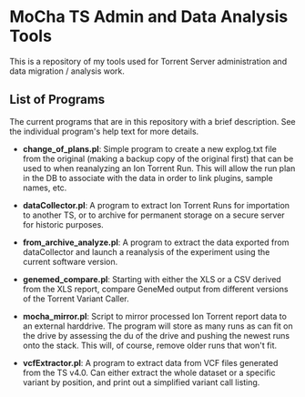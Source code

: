 MoCha TS Admin and Data Analysis Tools
==

This is a repository of my tools used for Torrent Server administration and data migration / analysis
work.

List of Programs
--

The current programs that are in this repository with a brief description.  See the individual program's
help text for more details.

- <b>change_of_plans.pl</b>: Simple program to create a new explog.txt file from the original (making
a backup copy of the original first) that can be used to when reanalyzing an Ion Torrent Run.  This 
will allow the run plan in the DB to associate with the data in order to link plugins, sample names,
etc.

- <b>dataCollector.pl</b>:  A program to extract Ion Torrent Runs for importation to another TS, or to
archive for permanent storage on a secure server for historic purposes.

- <b>from_archive_analyze.pl</b>: A program to extract the data exported from dataCollector and launch
a reanalysis of the experiment using the current software version.

- <b>genemed_compare.pl</b>: Starting with either the XLS or a CSV derived from the XLS report, compare GeneMed
output from different versions of the Torrent Variant Caller.

- <b>mocha_mirror.pl</b>: Script to mirror processed Ion Torrent report data to an external harddrive.  The 
program will store as many runs as can fit on the drive by assessing the du of the drive and pushing the 
newest runs onto the stack.  This will, of course, remove older runs that won't fit.

- <b>vcfExtractor.pl</b>: A program to extract data from VCF files generated from the TS v4.0.  Can either
extract the whole dataset or a specific variant by position, and print out a simplified variant call
listing.
